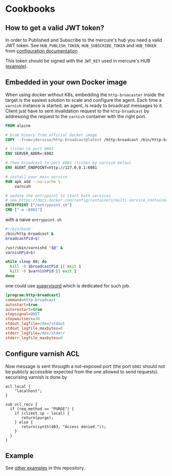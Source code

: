 # Cookbooks

## How to get a valid JWT token?

In order to Published and Subscribe to the mercure's hub you need a valid JWT token.
See `HUB_PUBLISH_TOKEN`, `HUB_SUBSCRIBE_TOKEN` and `HUB_TOKEN` from [configuration documentation](configuration.md)

This token should be signed with the `JWT_KEY` used in mercure's HUB ([example](https://jwt.io/#debugger-io?token=eyJhbGciOiJIUzI1NiIsInR5cCI6IkpXVCJ9.eyJtZXJjdXJlIjp7InB1Ymxpc2giOltdfX0.473isprbLWLjXmAaVZj6FIVkCdjn37SQpGjzWws-xa0)).

## Embedded in your own Docker image

When using docker without K8s, embedding the `http-broacaster` inside the
target is the easiest solution to scale and configure the agent.
Each time a `varnish` instance is started, an agent, is ready to broadcast
messages to it.
Client just have to sent invalidation request to the `http-broadcast` by
addressing the request to the `varnish` container with the right port.

```Dockerfile
FROM alpine

# Grab binary from official Docker image
COPY --from=jderusse/http-broadcast@latest /http-broadcast /bin/http-broadcast

# listen to port 6082
ENV SERVER_ADDR=:6082

# then broadcast to port 6081 (listen by varnish below)
ENV AGENT_ENDPOINT=http://127.0.0.1:6081

# install your main service
RUN apk add --no-cache \
    varnish

# update the entrypoint to start both services
# see https://docs.docker.com/config/containers/multi-service_container/
ENTRYPOINT ["/entrypoint.sh"]
CMD ["-a :6081"]
```

with a naive `entrypoint.sh`

```bash
#!/bin/bash
/bin/http-broadcast &
broadcastPid=$!

/usr/sbin/varnishd "$@" &
varnishPid=$!

while sleep 60; do
  kill -0 $broadcastPid || exit 1
  kill -0 $varnishPid || exit 1
done
```

one could use [supervisord](http://supervisord.org/) which is dedicated for such job.

```ini
[program:http-broadcast]
command=http-broadcast
autostart=true
autorestart=true
stopsignal=QUIT
stopwaitsecs=30
stdout_logfile=/dev/stdout
stdout_logfile_maxbytes=0
stderr_logfile=/dev/stderr
stderr_logfile_maxbytes=0
```

## Configure varnish ACL

Now message is sent througth a not-exposed port (the port `6082` should not
be publicly accessible expected from the one allowed to send requests).
securising varnish is done by

```vcl
acl local {
    "localhost";
}

sub vcl_recv {
  if (req.method == "PURGE") {
    if (client.ip ~ local) {
       return(purge);
    } else {
       return(synth(403, "Access denied."));
    }
  }
}
```

## Example

See [other examples](../examples) in this repository.
